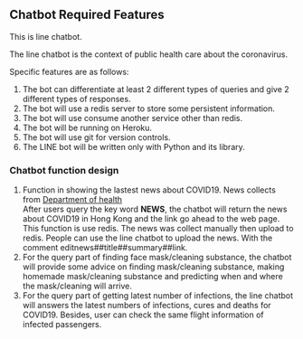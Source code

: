 

## Chatbot Required Features
This is line chatbot.

The line chatbot is the context of public health care about the coronavirus.

Specific features are as follows:
1. The bot can differentiate at least 2 different types of queries and give 2 different types of responses.
1. The bot will use a redis server to store some persistent information.
1. The bot will use consume another service other than redis.
1. The bot will be running on Heroku.
1. The bot will use git for version controls. 
1. The LINE bot will be written only with Python and its library. 


### Chatbot function design

1. Function in showing the lastest news about COVID19. News collects from [Department of health](https://www.coronavirus.gov.hk/eng/latest_news.html)  
   After users query the key word **NEWS**, the chatbot will return the news about COVID19 in Hong Kong and the link go ahead to the web page.  
   This function is use redis. The news was collect manually then upload to redis. People can use the line chatbot to upload the news. With the comment editnews##title##summary##link.
1. For the query part of finding face mask/cleaning substance, the chatbot will provide some advice on finding mask/cleaning substance, making homemade mask/cleaning substance and predicting when and where the mask/cleaning will arrive.
1. For the query part of getting latest number of infections, the line chatbot will answers the latest numbers of infections, cures and deaths for COVID19. Besides, user can check the same flight information of infected passengers.

